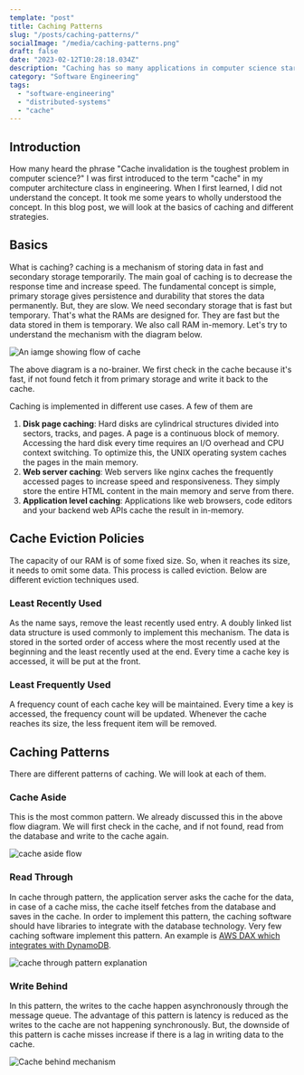 ```yaml
---
template: "post"
title: Caching Patterns
slug: "/posts/caching-patterns/"
socialImage: "/media/caching-patterns.png"
draft: false
date: "2023-02-12T10:28:18.034Z"
description: "Caching has so many applications in computer science starting from disk page caching to advanced caching operations in redis."
category: "Software Engineering"
tags:
  - "software-engineering"
  - "distributed-systems"
  - "cache"
---
```


## Introduction

How many heard the phrase "Cache invalidation is the toughest problem in computer science?" I was first introduced to the term "cache" in my computer architecture class in engineering. When I first learned, I did not understand the concept. It took me some years to wholly understood the concept. In this blog post, we will look at the basics of caching and different strategies.

## Basics

What is caching? caching is a mechanism of storing data in fast and secondary storage temporarily. The main goal of caching is to decrease the response time and increase speed. The fundamental concept is simple, primary storage gives persistence and durability that stores the data permanently. But, they are slow. We need secondary storage that is fast but temporary. That's what the RAMs are designed for. They are fast but the data stored in them is temporary. We also call RAM in-memory. Let's try to understand the mechanism with the diagram below.

![An iamge showing flow of cache](/media/cache-flow.png)

The above diagram is a no-brainer. We first check in the cache because it's fast, if not found fetch it from primary storage and write it back to the cache.

Caching is implemented in different use cases. A few of them are

1. **Disk page caching**: Hard disks are cylindrical structures divided into sectors, tracks, and pages. A page is a continuous block of memory. Accessing the hard disk every time requires an I/O overhead and CPU context switching. To optimize this, the UNIX operating system caches the pages in the main memory.
2. **Web server caching**: Web servers like nginx caches the frequently accessed pages to increase speed and responsiveness. They simply store the entire HTML content in the main memory and serve from there.
3. **Application level caching**: Applications like web browsers, code editors and your backend web APIs cache the result in in-memory.

## Cache Eviction Policies

The capacity of our RAM is of some fixed size. So, when it reaches its size, it needs to omit some data. This process is called eviction. Below are different eviction techniques used.

### Least Recently Used

As the name says, remove the least recently used entry. A doubly linked list data structure is used commonly to implement this mechanism. The data is stored in the sorted order of access where the most recently used at the beginning and the least recently used at the end. Every time a cache key is accessed, it will be put at the front.

### Least Frequently Used

A frequency count of each cache key will be maintained. Every time a key is accessed, the frequency count will be updated. Whenever the cache reaches its size, the less frequent item will be removed.

## Caching Patterns

There are different patterns of caching. We will look at each of them.

### Cache Aside

This is the most common pattern. We already discussed this in the above flow diagram. We will first check in the cache, and if not found, read from the database and write to the cache again.

![cache aside flow](/media/cache-aside.png)

### Read Through

In cache through pattern, the application server asks the cache for the data, in case of a cache miss, the cache itself fetches from the database and saves in the cache. In order to implement this pattern, the caching software should have libraries to integrate with the database technology. Very few caching software implement this pattern. An example is [AWS DAX which integrates with DynamoDB](https://aws.amazon.com/dynamodb/dax/).

![cache through pattern explanation](/media/cache-through.png)

### Write Behind

In this pattern, the writes to the cache happen asynchronously through the message queue. The advantage of this pattern is latency is reduced as the writes to the cache are not happening synchronously. But, the downside of this pattern is cache misses increase if there is a lag in writing data to the cache.

![Cache behind mechanism](/media/cache-behind.png)
